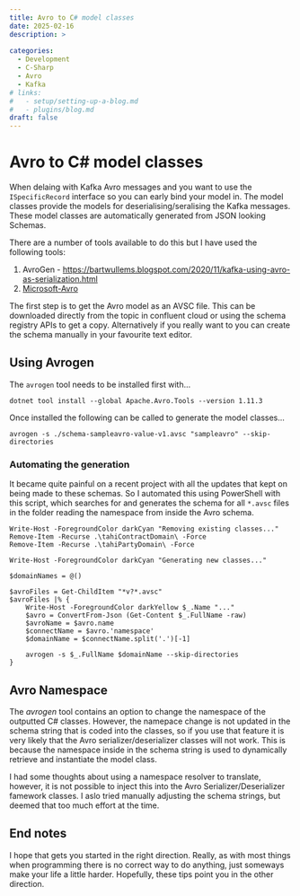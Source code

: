 ```yaml
---
title: Avro to C# model classes
date: 2025-02-16
description: >
  
categories:
  - Development
  - C-Sharp
  - Avro
  - Kafka
# links:
#   - setup/setting-up-a-blog.md
#   - plugins/blog.md
draft: false 
---
```

# Avro to C# model classes

When delaing with Kafka Avro messages and you want to use the `ISpecificRecord` interface so you can early bind
your model in.  The model classes provide the models for deserialising/seralising the Kafka messages.  These model 
classes are automatically generated from JSON looking Schemas.

There are a number of tools available to do this but I have used the following tools:
1. AvroGen - https://bartwullems.blogspot.com/2020/11/kafka-using-avro-as-serialization.html
1. [Microsoft-Avro](https://github.com/dougmsft/microsoft-avro)

The first step is to get the Avro model as an AVSC file.  This can be downloaded directly from the topic in confluent
cloud or using the schema registry APIs to get a copy.  Alternatively if you really want to you can create the schema manually in your favourite text editor.

## Using Avrogen

The `avrogen` tool needs to be installed first with...
```PS
dotnet tool install --global Apache.Avro.Tools --version 1.11.3
```

Once installed the following can be called to generate the model classes...
```PS
avrogen -s ./schema-sampleavro-value-v1.avsc "sampleavro" --skip-directories 
```

### Automating the generation

It became quite painful on a recent project with all the updates that kept on being made to these schemas.  So I 
automated this using PowerShell with this script, which searches for and generates the schema for all `*.avsc` files 
in the folder reading the namespace from inside the Avro schema.

```PS
Write-Host -ForegroundColor darkCyan "Removing existing classes..."
Remove-Item -Recurse .\tahiContractDomain\ -Force
Remove-Item -Recurse .\tahiPartyDomain\ -Force

Write-Host -ForegroundColor darkCyan "Generating new classes..."

$domainNames = @()

$avroFiles = Get-ChildItem "*v?*.avsc"
$avroFiles |% {
    Write-Host -ForegroundColor darkYellow $_.Name "..."
    $avro = ConvertFrom-Json (Get-Content $_.FullName -raw)
    $avroName = $avro.name
    $connectName = $avro.'namespace'
    $domainName = $connectName.split('.')[-1]
    
    avrogen -s $_.FullName $domainName --skip-directories 
}
```

## Avro Namespace

The _avrogen_ tool contains an option to change the namespace of the outputted C# classes.  However, the namepace change
is not updated in the schema string that is coded into the classes, so if you use that feature it is very likely that the
Avro serializer/deserializer classes will not work.  This is because the namespace inside in the schema string is used to
dynamically retrieve and instantiate the model class.

I had some thoughts about using a namespace resolver to translate, however, it is not possible to inject this into the Avro
Serializer/Deserializer famework classes.  I aslo tried manually adjusting the schema strings, but deemed that too much effort 
at the time.

## End notes
I hope that gets you started in the right direction. Really, as with most things when programming there is no correct way to do anything, just someways make your life a little harder.  Hopefully, these tips point you in the other direction.

